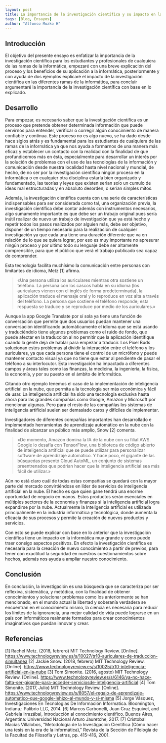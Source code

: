 ```yaml
---
layout: post
title: La importancia de la investigación científica y su impacto en la informática
tags: [Blog, Ensayos] 
author: "Alfonso Mozko H"
---
```


## Introducción

El objetivo del presente ensayo es enfatizar la importancia de la investigación científica para los estudiantes y profesionales de cualquiera de las ramas de la informática, empezaré con una breve explicación del proceso y los beneficios de su aplicación a la informática, posteriormente y con ayuda de dos ejemplos explicaré el impacto de la investigación científica en las diferentes ramas de la informática, para concluir argumentaré la importancia de la investigación científica con base en lo explicado.

## Desarrollo
Para empezar, es necesario saber que la investigación científica es un proceso que pretende obtener determinada información que puede servirnos para entender, verificar o corregir algún conocimiento de manera confiable y continua. Este proceso no es algo nuevo, se ha dado desde hace siglos atrás y es fundamental para los estudiantes de cualquiera de las ramas de la informática ya que nos ayuda a formarnos de una manera más eficaz y establecer un contacto con la realidad con la finalidad de que profundicemos más en ésta, especialmente para desarrollar un interés por la solución de problemas con el uso de las tecnologías de la información y comunicación desde nuestra localidad hasta nivel nacional y mundial, de hecho, de no ser por la investigación científica ningún proceso en la informática o en cualquier otra disciplina estaría bien organizado y fundamentado, las teorías y leyes que existen serian solo un cumulo de ideas mal estructuradas y en absoluto desorden, o serían simples mitos.

Además, la investigación científica cuenta con una serie de características indispensables para ser considerada como tal, una organización previa, la investigación científica debe contar además con instrumentos necesarios, algo sumamente importante es que debe ser un trabajo original pues sería inútil realizar de nuevo un trabajo de investigación que ya está hecho y repetir todos los pasos realizados por alguien más, debe ser objetivo, disponer de un tiempo necesario para la realización de cualquier investigación ya que cada una tiene una duración diferente que va en relación de lo que se quiera lograr, por eso es muy importante no apresurar ningún proceso y por ultimo todo su lenguaje debe ser altamente comprensible, para que el público que verá el trabajo publicado sea capaz de comprender.

Esta tecnología facilita muchísimo la comunicación entre personas con limitantes de idioma, Metz [1] afirma.

> «Una persona utiliza los auriculares mientras otra sostiene un teléfono. La persona con los cascos habla en su idioma (los auriculares vienen con el inglés de forma predeterminada), la aplicación traduce el mensaje oral y lo reproduce en voz alta a través del teléfono. La persona que sostiene el teléfono responde; esta respuesta se traduce y se reproduce por medio de los auriculares.»

Aunque la app Google Translate por sí sola ya tiene una función de conversación que permite que dos usuarios puedan mantener una conversación identificando automáticamente el idioma que se está usando y traduciéndolo tiene algunos problemas como el ruido de fondo, que puede afectar en la traducción al no permitir que la aplicación identifique cuando la gente deja de hablar para empezar a traducir. Los Pixel Buds solucionan estos problemas al dividir la interacción entre el teléfono y los auriculares, ya que cada persona tiene el control de un micrófono y puede mantener contacto visual ya que no tiene que estar al pendiente de pasar el teléfono a su interlocutor. Esta investigación ha impactado a diferentes campos y áreas tales como las finanzas, la medicina, la ingeniería, la física, la economía, y por su puesto en el ámbito de informática.

Citando otro ejemplo tenemos el caso de la implementación de inteligencia artificial en la nube, que permita a la tecnología ser más económica y fácil de usar. La inteligencia artificial ha sido una tecnología exclusiva hasta ahora para las grandes compañías como Google, Amazon y Microsoft por mencionar algunas. Pero para el resto de las compañías los sistemas de inteligencia artificial suelen ser demasiado caros y difíciles de implementar.

Investigadores de diferentes compañías importantes han desarrollado e implementado herramientas de aprendizaje automático en la nube con la finalidad de alcanzar un público más amplio, Snow [2] comenta. 

> «De momento, Amazon domina la IA de la nube con su filial AWS. Google lo desafía con TensorFlow, una biblioteca de código abierto de inteligencia artificial que se puede utilizar para personalizar software de aprendizaje automático. Y hace poco, el gigante de las búsquedas presentó Cloud AutoML, un conjunto de sistemas preentrenados que podrían hacer que la inteligencia artificial sea más fácil de utilizar.»

Aún no está claro cuál de todas estas compañías se quedará con la mayor parte del mercado convirtiéndose en líder de servicios de inteligencia artificial en la nube. El hecho es que quien gane tendrá una enorme oportunidad de negocio en manos. Estos productos serán esenciales en múltiples sectores de la economía y finanzas si la inteligencia artificial logra expandirse por la nube. Actualmente la Inteligencia artificial es utilizada principalmente en la industria informática y tecnológica, donde aumenta la eficacia de sus procesos y permite la creación de nuevos productos y servicios.

Con esto se puede explicar con base en lo anterior que la investigación científica tiene un impacto en la informática muy grande y como puede traer consigo aspectos positivos. En efecto la investigación científica es necesaria para la creación de nuevo conocimiento a partir de previos, para tener con exactitud la seguridad en nuestros cuestionamientos sobre hechos, además nos ayuda a ampliar nuestro conocimiento.

## Conclusión

En conclusión, la investigación es una búsqueda que se caracteriza por ser reflexiva,  sistemática, y metódica, con la finalidad de obtener conocimientos y solucionar problemas como los anteriormente se han mencionado, en el mundo actual la libertad y soberanía verdadera  se encuentran en el conocimiento mismo, la ciencia es necesaria para reducir los límites de la ignorancia, una mejor calidad de vida puede lograrse en un país con informáticos realmente formados para crear conocimientos imaginativos que puedan innovar y crear.

## Referencias

[1] Rachel Metz. (2018, febrero) MIT Technology Review. [Online]. <https://www.technologyreview.es/s/10027/tr10-auriculares-de-traduccion-simultanea> 
[2] Jackie Snow. (2018, febrero) MIT Technology Review. [Online]. <https://www.technologyreview.es/s/10025/tr10-inteligencia-artificial-en-la-nube> 
[3] Tom Simonite. (2016, agosto) MIT Technology Review. [Online]. <https://www.technologyreview.es/s/6146/ya-no-hace-falta-ser-gigante-para-acceder-serviciosde-inteligencia-artificial> 
[4] Tom Simonite. (2017, Julio) MIT Technology Review. [Online]. <https://www.technologyreview.es/s/8057/el-regalo-de-aprendizaje-automatico-que-google-lehizo-al-mundo-y-si-misma>
[5] Jorge Vásquez, Investigaciones En Tecnologias De Información Informatica. Bloomington, Indiana.: Palibrio LLC, 2014. 
[6] Marcos Carbonelli, Juan Cruz Esquivel, and Gabriela Irrazábal, Introducción al conocimiento cientifico. Buenos Aires, Argentina: Universidad Nacional Arturo Jauretche, 2017. 
[7] Cristobal Macías Villalobos, "Metodología de la Investigación Científica (Cómo hacer una tesis en la era de la informática)," Revista de la Sección de Filología de la Facultad de Filosofía y Letras, pp. 415-416, 2001.
